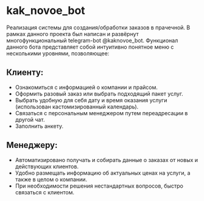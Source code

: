 # kak_novoe_bot
Реализация системы для создания/обработки заказов в прачечной. В рамках данного проекта был написан и развёрнут многофункциональный telegram-bot @kaknovoe_bot. Функционал данного бота представляет собой интуитивно понятное меню с несколькими уровнями, позволяющее: 
## Клиенту: 
- Ознакомиться с информацией о компании и прайсом.
- Оформить разовый заказ или выбрать подходящий пакет услуг. 
- Выбрать удобную для себя дату и время оказания услуги (использован кастомизированный календарь).
- Связаться с персональным менеджером путем переадресации в другой чат.
- Заполнить анкету.
## Менеджеру: 
- Автоматизировано получать и собирать данные о заказах от новых и действующих клиентов.  
- Удобно размещать информацию об актуальных ценах на услуги, а также в целом о компании. 
- При необходимости решения нестандартных вопросов, быстро связаться с клиентом.
